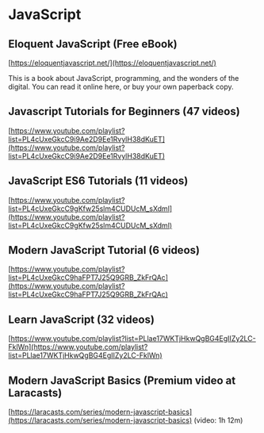 # JavaScript


## Eloquent JavaScript (Free eBook)

[https://eloquentjavascript.net/](https://eloquentjavascript.net/)

This is a book about JavaScript, programming, and the wonders of the digital. You can read it online here, or buy your own paperback copy.


## Javascript Tutorials for Beginners (47 videos)

[https://www.youtube.com/playlist?list=PL4cUxeGkcC9i9Ae2D9Ee1RvylH38dKuET](https://www.youtube.com/playlist?list=PL4cUxeGkcC9i9Ae2D9Ee1RvylH38dKuET)

## JavaScript ES6 Tutorials (11 videos)

[https://www.youtube.com/playlist?list=PL4cUxeGkcC9gKfw25slm4CUDUcM_sXdml](https://www.youtube.com/playlist?list=PL4cUxeGkcC9gKfw25slm4CUDUcM_sXdml)


## Modern JavaScript Tutorial (6 videos)

[https://www.youtube.com/playlist?list=PL4cUxeGkcC9haFPT7J25Q9GRB_ZkFrQAc](https://www.youtube.com/playlist?list=PL4cUxeGkcC9haFPT7J25Q9GRB_ZkFrQAc)


## Learn JavaScript (32 videos)

[https://www.youtube.com/playlist?list=PLlae17WKTjHkwQgBG4EgIIZy2LC-FklWn](https://www.youtube.com/playlist?list=PLlae17WKTjHkwQgBG4EgIIZy2LC-FklWn)


## Modern JavaScript Basics (Premium video at Laracasts)
[https://laracasts.com/series/modern-javascript-basics](https://laracasts.com/series/modern-javascript-basics) (video: 1h 12m)